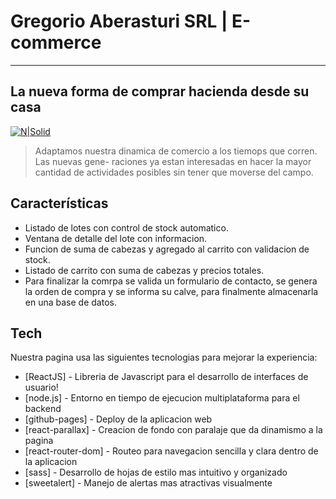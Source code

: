 # Gregorio Aberasturi SRL | E-commerce
***
## La nueva forma de comprar hacienda desde su casa

[![N|Solid](https://packglobal-publico.s3.amazonaws.com/APP116/plantillas_app/00081_img_logo.png)](https://goriaberasturi.github.io/aberasturi-react/)


> Adaptamos nuestra dinamica de comercio
> a los tiemops que corren. Las nuevas gene-
> raciones ya estan interesadas en hacer la
> mayor cantidad de actividades posibles sin
> tener que moverse del campo.

## Características

- Listado de lotes con control de stock automatico.
- Ventana de detalle del lote con informacion.
- Funcion de suma de cabezas y agregado al carrito con validacion de stock.
- Listado de carrito con suma de cabezas y precios totales.
- Para finalizar la comrpa se valida un formulario de contacto, se genera la orden de compra y se informa su calve, para finalmente almacenarla en una base de datos.

## Tech

Nuestra pagina usa las siguientes tecnologias para mejorar la experiencia:

- [ReactJS] - Libreria de Javascript para el desarrollo de interfaces de usuario!
- [node.js] - Entorno en tiempo de ejecucion multiplataforma para el backend
- [github-pages] - Deploy de la aplicacion web
- [react-parallax] - Creacion de fondo con paralaje que da dinamismo a la pagina
- [react-router-dom] - Routeo para navegacion sencilla y clara dentro de la aplicacion
- [sass] - Desarrollo de hojas de estilo mas intuitivo y organizado
- [sweetalert] - Manejo de alertas mas atractivas visualmente
